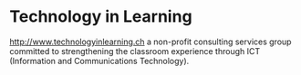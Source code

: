 # Technology in Learning

http://www.technologyinlearning.ch
a non-profit consulting services group committed to strengthening the classroom experience through ICT (Information and Communications Technology).
